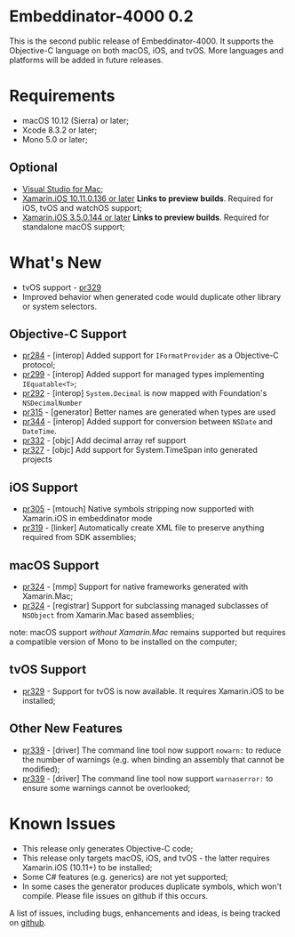 # Embeddinator-4000 0.2

This is the second public release of Embeddinator-4000. It supports the Objective-C language on both macOS, iOS, and tvOS. More languages and platforms will be added in future releases.

Requirements
============

* macOS 10.12 (Sierra) or later;
* Xcode 8.3.2 or later;
* Mono 5.0 or later;

Optional
--------

* [Visual Studio for Mac](https://www.visualstudio.com/vs/visual-studio-mac/);
* [Xamarin.iOS 10.11.0.136 or later](https://jenkins.mono-project.com/view/Xamarin.MaciOS/job/xamarin-macios-builds-master/) **Links to preview builds**. Required for iOS, tvOS and watchOS support;
* [Xamarin.iOS 3.5.0.144 or later](https://jenkins.mono-project.com/view/Xamarin.MaciOS/job/xamarin-macios-builds-master/) **Links to preview builds**. Required for standalone macOS support;


What's New
==========

- tvOS support - [pr329](https://github.com/mono/Embeddinator-4000/pull/329)
- Improved behavior when generated code would duplicate other library or system selectors.

Objective-C Support
-------------------
* [pr284](https://github.com/mono/Embeddinator-4000/pull/284) - [interop] Added support for `IFormatProvider` as a Objective-C protocol;
* [pr299](https://github.com/mono/Embeddinator-4000/pull/299) - [interop] Added support for managed types implementing `IEquatable<T>`;
* [pr292](https://github.com/mono/Embeddinator-4000/pull/292) - [interop] `System.Decimal` is now mapped with Foundation's `NSDecimalNumber`
* [pr315](https://github.com/mono/Embeddinator-4000/pull/315) - [generator] Better names are generated when types are used
* [pr344](https://github.com/mono/Embeddinator-4000/pull/344) - [interop] Added support for conversion between `NSDate` and `DateTime`.
* [pr332](https://github.com/mono/Embeddinator-4000/pull/332) - [objc] Add decimal array ref support
* [pr327](https://github.com/mono/Embeddinator-4000/pull/327) - [objc] Add support for System.TimeSpan into generated projects

iOS Support
-----------

* [pr305](https://github.com/mono/Embeddinator-4000/pull/305) - [mtouch] Native symbols stripping now supported with Xamarin.iOS in embeddinator mode
* [pr319](https://github.com/mono/Embeddinator-4000/pull/319) - [linker] Automatically create XML file to preserve anything required from SDK assemblies;

macOS Support
-------------

* [pr324](https://github.com/mono/Embeddinator-4000/pull/324) - [mmp] Support for native frameworks generated with Xamarin.Mac;
* [pr324](https://github.com/mono/Embeddinator-4000/pull/324) - [registrar] Support for subclassing managed subclasses of `NSObject` from Xamarin.Mac based assemblies;

note: macOS support _without Xamarin.Mac_ remains supported but requires a compatible version of Mono to be installed on the computer;

tvOS Support
------------

* [pr329](https://github.com/mono/Embeddinator-4000/pull/329) - Support for tvOS is now available. It requires Xamarin.iOS to be installed;

Other New Features
------------------

* [pr339](https://github.com/mono/Embeddinator-4000/pull/339) - [driver] The command line tool now support `nowarn:` to reduce the number of warnings (e.g. when binding an assembly that cannot be modified);
* [pr339](https://github.com/mono/Embeddinator-4000/pull/339) - [driver] The command line tool now support `warnaserror:` to ensure some warnings cannot be overlooked;

Known Issues
============

* This release only generates Objective-C code;
* This release only targets macOS, iOS, and tvOS - the latter requires Xamarin.iOS (10.11+) to be installed;
* Some C# features (e.g. generics) are not yet supported;
* In some cases the generator produces duplicate symbols, which won't compile. Please file issues on github if this occurs.

A list of issues, including bugs, enhancements and ideas, is being tracked on [github](https://github.com/mono/Embeddinator-4000/issues).

